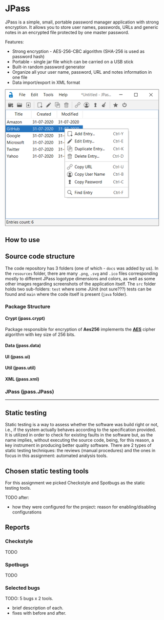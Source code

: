 <!-- Brief description of your project. For example, What is it? How is the source-code organized? -->
# JPass
JPass is a simple, small, portable password manager application with strong encryption. It allows you to store user names, passwords, URLs and generic notes in an encrypted file protected by one master password.

Features:

- Strong encryption - AES-256-CBC algorithm (SHA-256 is used as password hash)
- Portable - single jar file which can be carried on a USB stick
- Built-in random password generator
- Organize all your user name, password, URL and notes information in one file
- Data import/export in XML format

![JPass](https://raw.githubusercontent.com/gaborbata/jpass/master/resources/jpass-capture.png)

## How to use


## Source code structure

The code repository has 3 folders (one of which - `docs` was added by us). In the `resources` folder, there are many `.png`, `.svg` and `.ico` files corresponding mostly to different JPass logotype dimensions and colors, as well as some other images regarding screenshots of the application itself. The `src` folder holds two sub-folders: `test` where some JUnit (not sure???) tests can be found and `main` where the code itself is present (`java` folder).

### Package Structure
#### Crypt (jpass.crypt)
Package responsible for encryption of 
**Aes256** implements the [**AES**](https://en.wikipedia.org/wiki/Advanced_Encryption_Standard) cipher algorithm with key size of 256 bits.

#### Data (jpass.data)

#### UI (jpass.ui)

#### Util (jpass.util)

#### XML (jpass.xml)


### JPass (jpass.JPass)

---

## Static testing

Static testing is a way to assess whether the software was build right or not, i.e., if the system actually behaves according to the specification provided. It is utilized in order to check for existing faults in the software but, as the name implies, without executing the source code, being, for this reason, a key instrument in producing better quality software. 
There are 2 types of static testing techniques: the reviews (manual procedures) and the ones in focus in this assignment: automated analysis tools.

## Chosen static testing tools

For this assignment we picked Checkstyle and Spotbugs as the static testing tools.

TODO after:
- how they were configured for the project: reason for enabling/disabling configurations

## Reports

### Checkstyle

TODO

### Spotbugs

TODO

### Selected bugs

TODO: 5 bugs x 2 tools.
- brief description of each.
- fixes with before and after.
